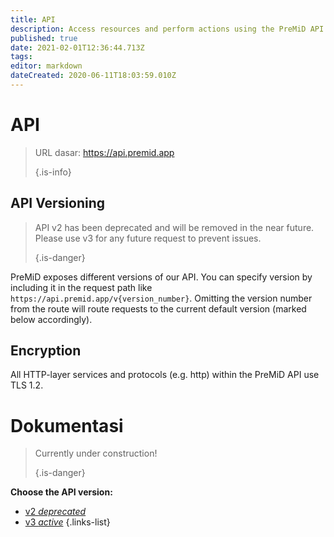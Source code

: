 ```yaml
---
title: API
description: Access resources and perform actions using the PreMiD API
published: true
date: 2021-02-01T12:36:44.713Z
tags:
editor: markdown
dateCreated: 2020-06-11T18:03:59.010Z
---
```


# API

> URL dasar: https://api.premid.app 
> 
> {.is-info}

## API Versioning
> API v2 has been deprecated and will be removed in the near future. Please use v3 for any future request to prevent issues. 
> 
> {.is-danger}

PreMiD exposes different versions of our API. You can specify version by including it in the request path like `https://api.premid.app/v{version_number}`. Omitting the version number from the route will route requests to the current default version (marked below accordingly).

## Encryption

All HTTP-layer services and protocols (e.g. http) within the PreMiD API use TLS 1.2.

# Dokumentasi
> Currently under construction! 
> 
> {.is-danger}

**Choose the API version:**
- [v2 *deprecated*](/dev/api/v2)
- [v3 *active*](/dev/api/v3)
{.links-list}